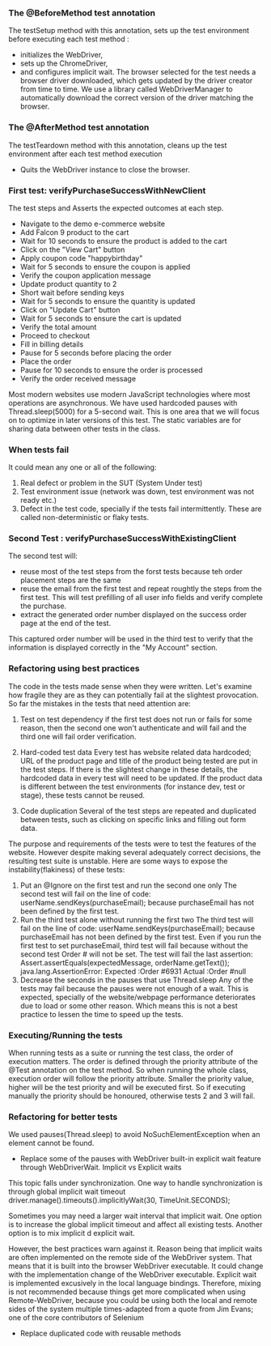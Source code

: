### The @BeforeMethod test annotation
The testSetup method with this annotation, sets up the test environment before executing each test method :
- initializes the WebDriver, 
- sets up the ChromeDriver, 
- and configures implicit wait.
The browser selected for the test needs a browser driver downloaded, which gets updated by the driver creator from time to time. We use a library called WebDriverManager to automatically download the correct version of the driver matching the browser.

### The @AfterMethod test annotation
The testTeardown method with this annotation, cleans up the test environment after each test method execution
- Quits the WebDriver instance to close the browser.

### First test: verifyPurchaseSuccessWithNewClient
The test steps and Asserts the expected outcomes at each step.
- Navigate to the demo e-commerce website
- Add Falcon 9 product to the cart
- Wait for 10 seconds to ensure the product is added to the cart
- Click on the "View Cart" button
- Apply coupon code "happybirthday"
- Wait for 5 seconds to ensure the coupon is applied
- Verify the coupon application message
- Update product quantity to 2
- Short wait before sending keys
- Wait for 5 seconds to ensure the quantity is updated
- Click on "Update Cart" button
- Wait for 5 seconds to ensure the cart is updated
- Verify the total amount
- Proceed to checkout
- Fill in billing details
- Pause for 5 seconds before placing the order
- Place the order
- Pause for 10 seconds to ensure the order is processed
- Verify the order received message

Most modern websites use modern JavaScript technologies where most operations are asynchronous. 
We have used hardcoded pauses with Thread.sleep(5000) for a 5-second wait. This is one area that 
we will focus on to optimize in later versions of this test.
The static variables are for sharing data between other tests in the class.

### When tests fail
It could mean any one or all of the following:
1. Real defect or problem in the SUT (System Under test)
2. Test environment issue (network was down, test environment was not ready etc.)
3. Defect in the test code, specially if the tests fail intermittently. These are called non-deterministic or flaky tests.

### Second Test : verifyPurchaseSuccessWithExistingClient
The second test will:
- reuse most of the test steps from the forst tests because teh order placement steps are the same
- reuse the email from the first test and repeat roughtly the steps from the first test. This will test prefilling of all user info fields and verify complete the purchase.
- extract the generated order number displayed on the success order page at the end of the test.

This captured order number will be used in the third test to verify that the information is displayed correctly in the "My Account" section.

### Refactoring using best practices
The code in the tests made sense when they were written. Let's examine how fragile they are as they can potentially fail at the slightest provocation.
So far the mistakes in the tests that need attention are:
1. Test on test dependency
if the first test does not run or fails for some reason, then the second one won't authenticate and will fail and the third one will fail order verification.

2. Hard-coded test data
Every test has website related data hardcoded; URL of the product page and title of the product being tested are put in the test steps.
If there is the slightest change in these details, the hardcoded data in every test will need to be updated.
If the product data is different between the test environments (for instance dev, test or stage), these tests cannot be reused.

3. Code duplication
Several of the test steps are repeated and duplicated between tests, such as clicking on specific links and filling out form data.

The purpose and requirements of the tests were to test the features of the website. However despite making several adequately correct decisions, the resulting test suite is unstable.
Here are some ways to expose the instability(flakiness) of these tests:
1. Put an @Ignore on the first test and run the second one only
    The second test will fail on the line of code: userName.sendKeys(purchaseEmail); because purchaseEmail has not been defined by the first test.
2. Run the third test alone without running the first two
    The third test will fail on the line of code: userName.sendKeys(purchaseEmail); because purchaseEmail has not been defined by the first test.
    Even if you run the first test to set purchaseEmail, third test will fail because without the second test Order # will not be set.
    The test will fail the last assertion: Assert.assertEquals(expectedMessage, orderName.getText());
    java.lang.AssertionError:
    Expected :Order #6931
    Actual   :Order #null
3. Decrease the seconds in the pauses that use Thread.sleep
    Any of the tests may fail because the pauses were not enough of a wait. This is expected, specially of the website/webpage performance deteriorates due to load or some other reason. Which means this is not a best practice to lessen the time to speed up the tests.

### Executing/Running the tests
When running tests as a suite or running the test class, the order of execution matters.
The order is defined through the priority attribute of the @Test annotation on the test method. So when running the
whole class, execution order will follow the priority attribute. Smaller the priority value, higher will be the
test priority and will be executed first. So if executing manually the priority should be honoured, otherwise tests 2 and 3 will fail.

### Refactoring for better tests
We used pauses(Thread.sleep) to avoid NoSuchElementException when an element cannot be found.
- Replace some of the pauses with WebDriver built-in explicit wait feature through WebDriverWait.
   Implicit vs Explicit waits

This topic falls under synchronization.
One way to handle synchronization is through global implicit wait timeout
driver.manage().timeouts().implicitlyWait(30, TimeUnit.SECONDS); 

Sometimes you may need a larger wait interval that implicit wait.
One option is to increase the global implicit timeout and affect all existing tests.
Another option is to mix implicit d explicit wait.

However, the best practices warn against it. Reason being that implicit waits are often implemented on the remote side of the WebDriver system. That means that it is built into the browser WebDriver executable. It could change with the implementation change of the WebDriver executable.
Explicit wait is implemented excusively in the local language bindings.
Therefore, mixing is not recommended because things get more complicated when using Remote-WebDriver, because you could be using both the local and remote sides of the system multiple times-adapted from a quote from Jim Evans; one of the core contributors of Selenium

- Replace duplicated code with reusable methods

